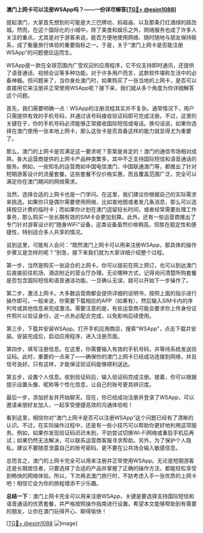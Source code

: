 **澳门上网卡可以注册WSApp吗？——一份详尽解答[[TG💪+ @esim1088](https://t.me/s/esim1088)]**

提起澳门，大家首先想到的可能是大三巴牌坊、妈祖庙、以及那条灯红酒绿的路氹城。然而，在这个国际化的小城中，除了美食和娱乐之外，网络服务也成了许多人关注的重点。尤其是对于游客来说，能否方便地使用网络、随时随地与朋友保持联系，成了衡量旅行体验的重要指标之一。于是，关于“澳门上网卡是否能注册WSApp”的问题便应运而生。

WSApp是一款在全球范围内广受欢迎的应用程序，它不仅支持即时通讯，还提供了语音通话、视频会议等多种功能。对于许多用户而言，这款软件堪称生活中的必备神器。但问题来了，当你身处澳门时，如果购买了一张当地的上网卡，是否可以直接用它来注册并正常使用WSApp呢？接下来，我们就从多个角度为你详细解答这个问题。

首先，我们需要明确一点：WSApp的注册流程其实并不复杂。通常情况下，用户只需提供有效的手机号码，并通过该号码接收验证码即可完成注册。不过，这里的关键在于，你的手机号码必须能够正常接收国际短信或电话。换句话说，如果你选择在澳门使用一张本地上网卡，那么这张卡是否具备这样的能力就显得尤为重要了。

那么，澳门的上网卡是否满足这一要求呢？答案是肯定的！澳门的通信市场相对成熟，各大运营商提供的上网卡产品种类繁多，其中不乏支持国际短信和语音通话的服务。例如，一些知名的运营商如中国电信澳门、中国联通澳门等，都推出了针对短期游客设计的流量套餐。这些套餐不仅价格实惠，而且覆盖范围广泛，完全可以满足你在澳门期间的网络需求。

当然，选择合适的上网卡也是一门学问。在这里，我们建议你根据自己的实际需求来挑选。如果你只是偶尔需要使用网络，比如查地图或者发几条消息，那么可以选择按日计费的临时卡；而如果你计划在澳门逗留较长时间，或者经常需要处理工作事务，那么购买一张长期有效的SIM卡会更加划算。此外，还有一些运营商推出了专门针对游客设计的“随身WiFi”设备，这类设备虽然价格稍高，但胜在稳定性和便捷性，特别适合多人共享的情况。

说到这里，可能有人会问：“既然澳门上网卡可以用来注册WSApp，那具体的操作步骤又是怎样的呢？”别急，接下来我们就为大家详细介绍整个过程。

第一步，当然是购买一张适合的上网卡。你可以提前在网上预订，也可以到达澳门后直接前往机场、酒店附近的营业厅办理。无论哪种方式，记得询问清楚所购套餐是否包含国际短信和语音通话功能。一旦确认无误，就可以开始下一步操作了。

第二步，激活上网卡。大多数运营商都会提供详细的说明书，按照上面的指示进行操作即可。一般来说，你需要下载相应的APP（如果有），然后输入SIM卡内的序列号或其他信息来完成激活。需要注意的是，有些运营商可能会要求你上传身份证件照片以验证身份，这一点务必配合完成，以免影响后续使用。

第三步，下载并安装WSApp。打开手机应用商店，搜索“WSApp”，点击下载并安装。安装完成后，启动应用程序，进入注册页面。

第四步，填写注册信息。在这里，你需要输入有效的手机号码，并等待系统发送验证码。此时，重要的一点来了——确保你的澳门上网卡已经成功连接到网络，并且信号良好。只有这样，才能保证验证码能够顺利送达。

第五步，设置个人信息。收到验证码后，输入验证码完成注册。接着，你可以根据提示设置头像、昵称等个性化信息，让自己的账号更具辨识度。

最后一步，添加好友并开始聊天。现在，你已经成功注册并登录了WSApp，可以邀请亲朋好友加入，一起享受便捷高效的沟通体验啦！

看到这里，相信你对“澳门上网卡是否可以注册WSApp”这个问题已经有了清晰的认识。不过，在实际操作过程中，还是有一些小技巧可以帮助你更好地利用这项服务。例如，如果你发现验证码迟迟未到，不妨尝试切换Wi-Fi网络或重启手机后再试；如果仍然无法解决，可以联系运营商客服寻求帮助。另外，为了保护个人隐私，建议不要随意泄露自己的账号密码，更不要在公共场合输入敏感信息。

总而言之，澳门的上网卡完全可以用来注册并正常使用WSApp。无论是短期游客还是长期居住者，只要选择了合适的产品并掌握了正确的操作方法，都能轻松享受到畅快的网络体验。所以，下次再去澳门旅行时，不妨考虑入手一张优质的上网卡吧！相信它会为你的旅程增添不少乐趣。

**总结一下**：澳门上网卡完全可以用来注册WSApp，关键是要选择支持国际短信和语音通话的优质套餐，并严格按照操作指南进行设置。希望本文能够帮助到有需要的朋友，让你在澳门玩得开心、聊得愉快！

[[TG💪+ @esim1088](https://t.me/s/esim1088) ![Image](https://i.postimg.cc/4NQfJmqS/Snipaste-2025-05-13-00-14-12.png)]
